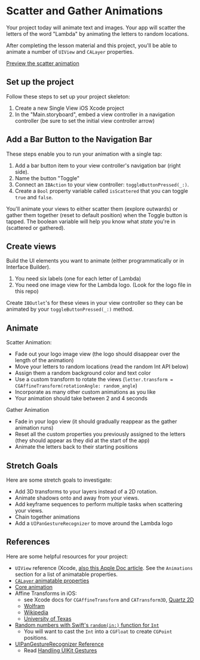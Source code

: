 # Scatter and Gather Animations

Your project today will animate text and images. Your app will scatter the letters of the word "Lambda" by animating the letters to random locations.

After completing the lesson material and this project, you'll be able to animate a number of `UIView` and `CALayer` properties.

[Preview the scatter animation](https://youtu.be/w8zJVBPrmnY)

## Set up the project

Follow these steps to set up your project skeleton:

1. Create a new Single View iOS Xcode project 
2. In the "Main.storyboard", embed a view controller in a navigation controller (be sure to set the initial view controller arrow)

## Add a Bar Button to the Navigation Bar

These steps enable you to run your animation with a single tap:

1. Add a bar button item to your view controller's navigation bar (right side).
2. Name the button "Toggle"
3. Connect an `IBAction` to your view controller: `toggleButtonPressed(_:)`.
4. Create a `Bool` property variable called `isScattered` that you can toggle `true` and `false`. 

You'll animate your views to either scatter them (explore outwards) or gather them together (reset to default position) when the Toggle button is tapped. The boolean variable will help you know what *state* you're in (scattered or gathered).

## Create views

Build the UI elements you want to animate (either programmatically or in Interface Builder). 

1. You need six labels (one for each letter of Lambda) 
2. You need one image view for the Lambda logo. (Look for the logo file in this repo)

Create `IBOutlet`'s for these views in your view controller so they can be animated by your `toggleButtonPressed(_:)` method.

## Animate

Scatter Animation:

* Fade out your logo image view (the logo should disappear over the length of the animation)
* Move your letters to random locations (read the random Int API below)
* Assign them a random background color and text color
* Use a custom transform to rotate the views (`letter.transform = CGAffineTransform(rotationAngle: random_angle`)
* Incorporate as many other custom animations as you like
* Your animation should take between 2 and 4 seconds

Gather Animation

* Fade in your logo view (it should gradually reappear as the gather animation runs)
* Reset all the custom properties you previously assigned to the letters (they should appear as they did at the start of the app)
* Animate the letters back to their starting positions

## Stretch Goals

Here are some stretch goals to investigate:

* Add 3D transforms to your layers instead of a 2D rotation.
* Animate shadows onto and away from your views.
* Add keyframe sequences to perform multiple tasks when scattering your views.
* Chain together animations
* Add a `UIPanGestureRecognizer` to move around the Lambda logo

## References

Here are some helpful resources for your project:

* `UIView` reference (Xcode, [also this Apple Doc article](https://developer.apple.com/documentation/uikit/uiview). See the `Animations` section for a list of animatable properties.
* [`CALayer` animatable properties](https://developer.apple.com/library/archive/documentation/Cocoa/Conceptual/CoreAnimation_guide/AnimatableProperties/AnimatableProperties.html)
* [Core animation](https://developer.apple.com/documentation/quartzcore)
* Affine Transforms in iOS:
    * see Xcode docs for `CGAffineTransform` and `CATransform3D`, [Quartz 2D](https://developer.apple.com/library/archive/documentation/GraphicsImaging/Conceptual/drawingwithquartz2d/dq_affine/dq_affine.html)
    * [Wolfram](http://mathworld.wolfram.com/AffineTransformation.html)
    * [Wikipedia](https://en.wikipedia.org/wiki/Affine_transformation)
    * [University of Texas](https://www.cs.utexas.edu/users/fussell/courses/cs384g-fall2011/lectures/lecture07-Affine.pdf)
* [Random numbers with Swift's `random(in:)` function for `Int`](https://developer.apple.com/documentation/swift/int/2995646-random)
	* You will want to cast the `Int` into a `CGFloat` to create `CGPoint` positions.
* [UIPanGestureRecognizer Reference](https://developer.apple.com/documentation/uikit/uipangesturerecognizer?changes=_4)
	* Read [Handling UIKit Gestures](https://developer.apple.com/documentation/uikit/touches_presses_and_gestures/handling_uikit_gestures/handling_pan_gestures)
